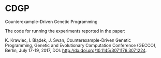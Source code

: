 # CDGP
Counterexample-Driven Genetic Programming

The code for running the experiments reported in the paper:

K. Krawiec, I. Błądek, J. Swan, Counterexample-Driven Genetic Programming, Genetic and Evolutionary Computation Conference (GECCO), Berlin, July 17-19, 2017, DOI: http://dx.doi.org/10.1145/3071178.3071224. 

 
